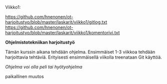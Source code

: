 Viikko1:

https://github.com/hnenonen/ot-harjoitustyo/blob/master/laskarit/viikko1/gitlog.txt
https://github.com/hnenonen/ot-harjoitustyo/blob/master/laskarit/viikko1/komentorivi.txt


**Ohjelmistotekniikan harjoitustyö**

Tämän kurssin aikana tehdään ohjelma.
Ensimmäiset 1-3 viikkoa tehdään harjoittavia tehtäviä.
Erityisesti ensimmäisellä viikolla treenataan Git käyttöä.

*Ohjelma voi olla peli tai hyötyohjelma*


paikallinen muutos

